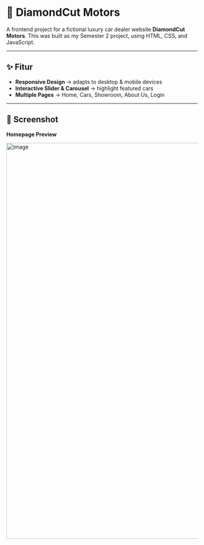 # 🚗 DiamondCut Motors

A frontend project for a fictional luxury car dealer website **DiamondCut Motors**.
This was built as my Semester 2 project, using HTML, CSS, and JavaScript.

---

## ✨ Fitur
- **Responsive Design** → adapts to desktop & mobile devices
- **Interactive Slider & Carousel** → highlight featured cars
- **Multiple Pages** → Home, Cars, Showroom, About Us, Login  
---

## 📸 Screenshot
**Homepage Preview**

<img width="721" height="1040" alt="image" src="https://github.com/user-attachments/assets/401b9bf0-f516-4d69-86e7-7d05acfe27ad" />

